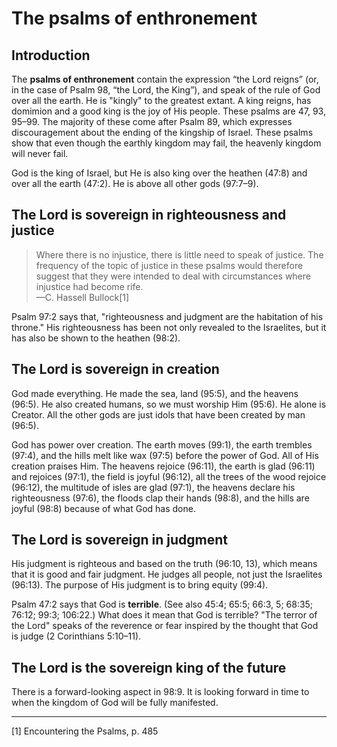 # The psalms of enthronement

## Introduction

The **psalms of enthronement** contain the expression “the Lord reigns” (or, in the case of Psalm 98, “the Lord, the King”), and speak of the rule of God over all the earth. He is "kingly" to the greatest extant. A king reigns, has domimion and a good king is the joy of His people. These psalms are 47, 93, 95–99. The majority of these come after Psalm 89, which expresses discouragement about the ending of the kingship of Israel. These psalms show that even though the earthly kingdom may fail, the heavenly kingdom will never fail.

God is the king of Israel, but He is also king over the heathen (47:8) and over all the earth (47:2). He is above all other gods (97:7–9).

## The Lord is sovereign in righteousness and justice

> Where there is no injustice, there is little need to speak of justice. The frequency of the topic of justice in these psalms would therefore suggest that they were intended to deal with circumstances where injustice had become rife.  
> —C. Hassell Bullock[1]

Psalm 97:2 says that, "righteousness and judgment are the habitation of his throne." His righteousness has been not only revealed to the Israelites, but it has also be shown to the heathen (98:2).

## The Lord is sovereign in creation

God made everything. He made the sea, land (95:5), and the heavens (96:5). He also created humans, so we must worship Him (95:6). He alone is Creator. All the other gods are just idols that have been created by man (96:5).

God has power over creation. The earth moves (99:1), the earth trembles (97:4), and the hills melt like wax (97:5) before the power of God. All of His creation praises Him. The heavens rejoice (96:11), the earth is glad (96:11) and rejoices (97:1), the field is joyful (96:12), all the trees of the wood rejoice (96:12), the multitude of isles are glad (97:1), the heavens declare his righteousness (97:6), the floods clap their hands (98:8), and the hills are joyful (98:8) because of what God has done.

## The Lord is sovereign in judgment

His judgment is righteous and based on the truth (96:10, 13), which means that it is good and fair judgment. He judges all people, not just the Israelites (96:13). The purpose of His judgment is to bring equity (99:4).

Psalm 47:2 says that God is **terrible**. (See also 45:4; 65:5; 66:3, 5; 68:35; 76:12; 99:3; 106:22.) What does it mean that God is terrible? "The terror of the Lord" speaks of the reverence or fear inspired by the thought that God is judge (2 Corinthians 5:10–11).

## The Lord is the sovereign king of the future

There is a forward-looking aspect in 98:9. It is looking forward in time to when the kingdom of God will be fully manifested.

<!--Encountering the Psalms p. 494 also says that 97:2–7 can be seen as futuristic, but I don't see it, yet-->

----------------------------------------------------------------------

[1] Encountering the Psalms, p. 485